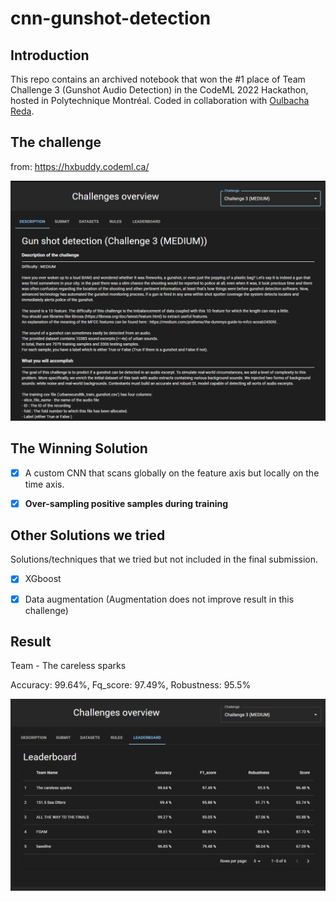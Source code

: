 # cnn-gunshot-detection

## Introduction

This repo contains an archived notebook that won the #1 place of Team Challenge 3 (Gunshot Audio Detection) in the CodeML 2022 Hackathon, hosted in Polytechnique Montréal. Coded in collaboration with [Oulbacha Reda](https://github.com/Roulbac).

## The challenge

from: https://hxbuddy.codeml.ca/

<p align="center">
<img src='asset\description.png' width='800'>
<p>

## The Winning Solution

- [x] A custom CNN that scans globally on the feature axis but locally on the time axis.

- [x] **Over-sampling positive samples during training**

## Other Solutions we tried
Solutions/techniques that we tried but not included in the final submission.

- [x] XGboost

- [x] Data augmentation (Augmentation does not improve result in this challenge)

## Result

Team - The careless sparks

Accuracy: 99.64%, Fq_score: 97.49%, Robustness: 95.5%

<p align="center">
<img src='asset\leaderboard.png' width='800'>
<p>